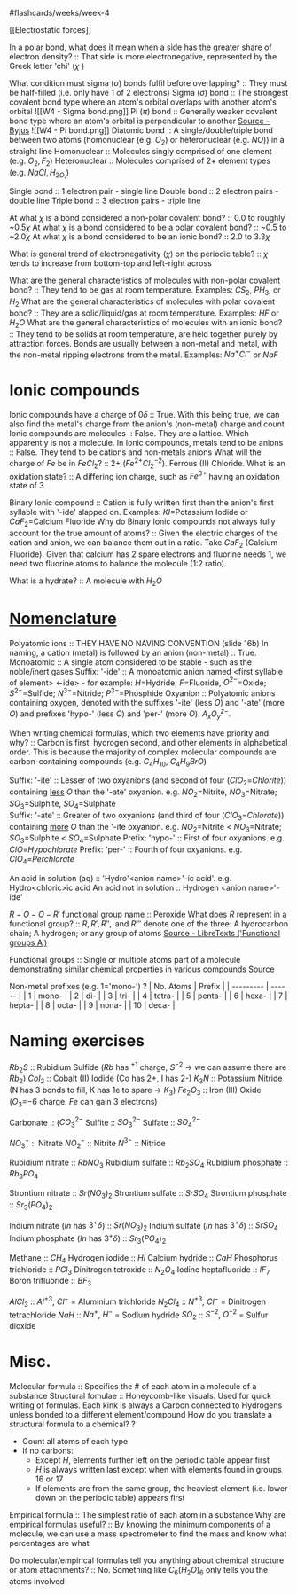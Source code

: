 #flashcards/weeks/week-4

[[Electrostatic forces]]

In a polar bond, what does it mean when a side has the greater share of electron density? :: That side is more electronegative, represented by the Greek letter 'chi' ($\chi$ )

What condition must sigma ($\sigma$) bonds fulfil before overlapping? :: They must be half-filled (i.e. only have 1 of 2 electrons)
Sigma ($\sigma$) bond :: The strongest covalent bond type where an atom's orbital overlaps with another atom's orbital ![[W4 - Sigma bond.png]]
Pi ($\pi$) bond :: Generally weaker covalent bond type where an atom's orbital is perpendicular to another [Source - Byjus](https://byjus.com/chemistry/sigma-and-pi-bond/) ![[W4 - Pi bond.png]]
Diatomic bond :: A single/double/triple bond between two atoms (homonuclear (e.g. $O_2$) or heteronuclear (e.g. $NO$)) in a straight line 
Homonuclear :: Molecules singly comprised of one element (e.g. $O_{2}, F_{2}$)
Heteronuclear :: Molecules comprised of 2+ element types (e.g. $NaCl, H_{2O,}$)

Single bond :: 1 electron pair - single line
Double bond :: 2 electron pairs - double line
Triple bond :: 3 electron pairs - triple line

At what $\chi$ is a bond considered a non-polar covalent bond? :: 0.0 to roughly ~0.5$\chi$
At what $\chi$ is a bond considered to be a polar covalent bond? :: ~0.5 to ~2.0$\chi$
At what $\chi$ is a bond considered to be an ionic bond? :: 2.0 to 3.3$\chi$

What is general trend of electronegativity ($\chi$) on the periodic table? :: $\chi$ tends to increase from bottom-top and left-right across

What are the general characteristics of molecules with non-polar covalent bond? ::  They tend to be gas at room temperature. Examples: $CS_{2}$, $PH_{3}$, or $H_{2}$ 
What are the general characteristics of molecules with polar covalent bond? ::  They are a solid/liquid/gas at room temperature. Examples: $HF$ or $H_{2}O$
What are the general characteristics of molecules with an ionic bond? :: They tend to be solids at room temperature, are held together purely by attraction forces. Bonds are usually between a non-metal and metal, with the non-metal ripping electrons from the metal. Examples: $Na^{+}Cl^{-}$ or $NaF$

# Ionic compounds
Ionic compounds have a charge of $0\delta$ :: True. With this being true, we can also find the metal's charge from the anion's (non-metal) charge and count
Ionic compounds are molecules :: False. They are a lattice. Which apparently is not a molecule.
In Ionic compounds, metals tend to be anions :: False. They tend to be cations and non-metals anions
What will the charge of $Fe$ be in $FeCl_{2}$? :: 2+ ($Fe^{2+} Cl_{2}\text{}^{-2}$). Ferrous (II) Chloride.
What is an oxidation state? :: A differing ion charge, such as $Fe^{3+}$ having an oxidation state of 3

Binary Ionic compound :: Cation is fully written first then the anion's first syllable with '-ide' slapped on. Examples: $KI$=Potassium Iodide or $CaF_{2}$=Calcium Fluoride
Why do Binary Ionic compounds not always fully account for the true amount of atoms? :: Given the electric charges of the cation and anion, we can balance them out in a ratio. Take $CaF_{2}$ (Calcium Fluoride). Given that calcium has 2 spare electrons and fluorine needs 1, we need two fluorine atoms to balance the molecule (1:2 ratio).

What is a hydrate? :: A molecule with $H_{2}O$ 

# [Nomenclature](https://en.wikibooks.org/wiki/General_Chemistry/Nomenclature)
Polyatomic ions :: THEY HAVE NO NAVING CONVENTION (slide 16b)
In naming, a cation (metal) is followed by an anion (non-metal) :: True.
Monoatomic :: A single atom considered to be stable - such as the noble/inert gases
Suffix: '-ide' :: A monoatomic anion named \<first syllable of element> \<-ide> - for example: $H$=Hydride; $F$=Fluoride, $O^{2-}$=Oxide; $S^{2-}$=Sulfide; $N^{3-}$=Nitride; $P^{3-}$=Phosphide
Oxyanion :: Polyatomic anions containing oxygen, denoted with the suffixes '-ite' (less $O$) and '-ate' (more $O$) and prefixes 'hypo-' (less $O$) and 'per-' (more $O$). $A_xO_{y}\text{}^{z-}$.

When writing chemical formulas, which two elements have priority and why? :: Carbon is first, hydrogen second, and other elements in alphabetical order. This is because the majority of complex molecular compounds are carbon-containing compounds (e.g. $C_{4}H_{10}$, $C_4H_9BrO$)

Suffix: '-ite' :: Lesser of two oxyanions (and second of four ($ClO_{2}$=*Chlorite*)) containing <u>less</u> $O$ than the '-ate' oxyanion. e.g. $NO_{2}$=Nitrite, $NO_{3}$=Nitrate; $SO_{3}$=Sulphite, $SO_4$=Sulphate  
Suffix: '-ate' :: Greater of two oxyanions (and third of four ($ClO_{3}$=*Chlorate*)) containing <u>more</u> $O$ than the '-ite oxyanion. e.g. $NO_{2}$=Nitrite < $NO_{3}$=Nitrate; $SO_{3}$=Sulphite < $SO_4$=Sulphate
Prefix: 'hypo-' :: First of four oxyanions.  e.g. $ClO$=*Hypochlorate*
Prefix: 'per-' :: Fourth of four oxyanions. e.g. $ClO_{4}$=*Perchlorate* 

An acid in solution (aq) :: 'Hydro'\<anion name>'-ic acid'. e.g. Hydro\<chloric>ic acid
An acid not in solution :: Hydrogen \<anion name>'-ide'

$R-O-O-R'$ functional group name :: Peroxide
What does $R$ represent in a functional group? :: $R, R', R'',\text{ and } R'''$ denote one of the three: A hydrocarbon chain; A hydrogen; or any group of atoms [Source - LibreTexts ('Functional groups A')](https://chem.libretexts.org/Bookshelves/Organic_Chemistry/Supplemental_Modules_(Organic_Chemistry)/Fundamentals/Functional_groups_A)

Functional groups :: Single or multiple atoms part of a molecule demonstrating similar chemical properties in various compounds [Source](https://chem.libretexts.org/Courses/University_of_Kentucky/UK%3A_CHE_103_-_Chemistry_for_Allied_Health_(Soult)/Chapters/Chapter_4%3A_Structure_and_Function/4.4%3A_Functional_Groups)

Non-metal prefixes (e.g. 1='mono-')
?
| No. Atoms | Prefix |
| --------- | ------ |
| 1         | mono-  |
| 2         | di-    |
| 3         | tri-   |
| 4         | tetra- |
| 5         | penta- |
| 6         | hexa-  |
| 7         | hepta- |
| 8         | octa-  |
| 9         | nona-  |
| 10        | deca-  |



# Naming exercises
$Rb_{2}S$ :: Rubidium Sulfide  ($Rb$ has $^{+1}$ charge, $S^{-2}$ -> we can assume there are $Rb_2$)
$CoI_{2}$ :: Cobalt (II) Iodide  (Co has 2+, I has 2-)
$K_{3}N$ :: Potassium Nitride  (N has 3 bonds to fill, K has 1e to spare -> $K_{3}$)
$Fe_{2}O_{3}$ :: Iron (III) Oxide ($O_{3}$=$-6$ charge. $Fe$ can gain 3 electrons)

Carbonate :: ($CO_{3} \text{} ^{2-}$
Sulfite :: $SO_{3} \text{} ^{2-}$
Sulfate :: $SO_{4} \text{} ^{2-}$

$NO_{3} \text{} ^{-}$ :: Nitrate
$NO_{2} \text{} ^{-}$ :: Nitrite
$N^{3-}$ :: Nitride

Rubidium nitrate :: $RbNO_{3}$
Rubidium sulfate :: $Rb_{2}SO_{4}$
Rubidium phosphate :: $Rb_{3}PO_{4}$

Strontium nitrate  :: $Sr(NO_{3})_2$
Strontium sulfate :: $SrSO_{4}$
Strontium phosphate :: $Sr_{3}(PO_{4})_{2}$

Indium nitrate ($In$ has $3^{+} \delta$) :: $Sr(NO_{3})_{2}$
Indium sulfate ($In$ has $3^{+} \delta$) :: $SrSO_{4}$
Indium phosphate ($In$ has $3^{+} \delta$) :: $Sr_{3}(PO_{4})_2$

Methane :: $CH_{4}$
Hydrogen iodide :: $HI$
Calcium hydride :: $CaH$
Phosphorus trichloride :: $PCl_{3}$
Dinitrogen tetroxide :: $N_{2}O_{4}$
Iodine heptafluoride :: $IF_{7}$
Boron trifluoride :: $BF_{3}$

$AlCl_{3}$ :: $Al^{+3}$, $Cl^{-}$ = Aluminium trichloride
$N_{2}Cl_{4}$ :: $N^{+3}$, $Cl^{-}$ = Dinitrogen tetrachloride
$NaH$ :: $Na^{+}$, $H^{-}$ = Sodium hydride
$SO_{2}$ :: $S^{-2}$, $O^{-2}$ = Sulfur dioxide




# Misc.
Molecular formula :: Specifies the # of each atom in a molecule of a substance
Structural fomulae :: Honeycomb-like visuals. Used for quick writing of formulas. Each kink is always a Carbon connected to Hydrogens unless bonded to a different element/compound
How do you translate a structural formula to a chemical?
?
- Count all atoms of each type
- If no carbons:
	- Except $H$, elements further left on the periodic table appear first
	- $H$ is always written last except when with elements found in groups 16 or 17
	- If elements are from the same group, the heaviest element (i.e. lower down on the periodic table) appears first

Empirical formula :: The simplest ratio of each atom in a substance
Why are empirical formulas useful? :: By knowing the minimum components of a molecule, we can use a mass spectrometer to find the mass and know what percentages are what

Do molecular/empirical formulas tell you anything about chemical structure or atom attachments? :: No. Something like $C_{6}(H_{2}O)_6$ only tells you the atoms involved

